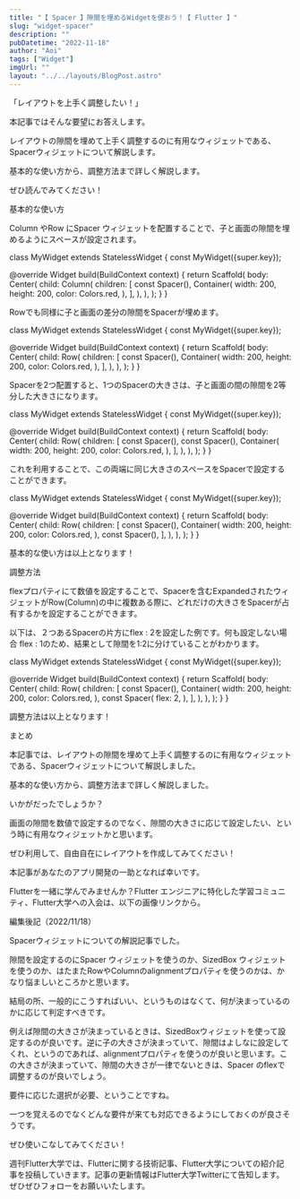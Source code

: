```yaml
---
title: "【 Spacer 】隙間を埋めるWidgetを使おう！【 Flutter 】"
slug: "widget-spacer"
description: ""
pubDatetime: "2022-11-18"
author: "Aoi"
tags: ["Widget"]
imgUrl: ""
layout: "../../layouts/BlogPost.astro"
---
```



「レイアウトを上手く調整したい！」



本記事ではそんな要望にお答えします。



レイアウトの隙間を埋めて上手く調整するのに有用なウィジェットである、Spacerウィジェットについて解説します。



基本的な使い方から、調整方法まで詳しく解説します。



ぜひ読んでみてください！



基本的な使い方



Column やRow にSpacer ウィジェットを配置することで、子と画面の隙間を埋めるようにスペースが設定されます。







class MyWidget extends StatelessWidget {
  const MyWidget({super.key});

  @override
  Widget build(BuildContext context) {
    return Scaffold(
      body: Center(
        child: Column(
          children: [
            const Spacer(),
            Container(
              width: 200,
              height: 200,
              color: Colors.red,
            ),
          ],
        ),
      ),
    );
  }
}



Rowでも同様に子と画面の差分の隙間をSpacerが埋めます。







class MyWidget extends StatelessWidget {
  const MyWidget({super.key});

  @override
  Widget build(BuildContext context) {
    return Scaffold(
      body: Center(
        child: Row(
          children: [
            const Spacer(),
            Container(
              width: 200,
              height: 200,
              color: Colors.red,
            ),
          ],
        ),
      ),
    );
  }
}



Spacerを2つ配置すると、1つのSpacerの大きさは、子と画面の間の隙間を2等分した大きさになります。







class MyWidget extends StatelessWidget {
  const MyWidget({super.key});

  @override
  Widget build(BuildContext context) {
    return Scaffold(
      body: Center(
        child: Row(
          children: [
            const Spacer(),
            const Spacer(),
            Container(
              width: 200,
              height: 200,
              color: Colors.red,
            ),
          ],
        ),
      ),
    );
  }
}



これを利用することで、この両端に同じ大きさのスペースをSpacerで設定することができます。







class MyWidget extends StatelessWidget {
  const MyWidget({super.key});

  @override
  Widget build(BuildContext context) {
    return Scaffold(
      body: Center(
        child: Row(
          children: [
            const Spacer(),
            Container(
              width: 200,
              height: 200,
              color: Colors.red,
            ),
            const Spacer(),
          ],
        ),
      ),
    );
  }
}



基本的な使い方は以上となります！



調整方法



flexプロパティにて数値を設定することで、Spacerを含むExpandedされたウィジェットがRow(Column)の中に複数ある際に、どれだけの大きさをSpacerが占有するかを設定することができます。



以下は、２つあるSpacerの片方にflex : 2を設定した例です。何も設定しない場合 flex : 1のため、結果として隙間を1:2に分けていることがわかります。







class MyWidget extends StatelessWidget {
  const MyWidget({super.key});

  @override
  Widget build(BuildContext context) {
    return Scaffold(
      body: Center(
        child: Row(
          children: [
            const Spacer(),
            Container(
              width: 200,
              height: 200,
              color: Colors.red,
            ),
            const Spacer(
              flex: 2,
            ),
          ],
        ),
      ),
    );
  }
}




調整方法は以上となります！



まとめ



本記事では、レイアウトの隙間を埋めて上手く調整するのに有用なウィジェットである、Spacerウィジェットについて解説しました。



基本的な使い方から、調整方法まで詳しく解説しました。



いかがだったでしょうか？



画面の隙間を数値で設定するのでなく、隙間の大きさに応じて設定したい、という時に有用なウィジェットかと思います。



ぜひ利用して、自由自在にレイアウトを作成してみてください！



本記事があなたのアプリ開発の一助となれば幸いです。




Flutterを一緒に学んでみませんか？Flutter エンジニアに特化した学習コミュニティ、Flutter大学への入会は、以下の画像リンクから。










編集後記（2022/11/18）




Spacerウィジェットについての解説記事でした。



隙間を設定するのにSpacer ウィジェットを使うのか、SizedBox ウィジェットを使うのか、はたまたRowやColumnのalignmentプロパティを使うのかは、かなり悩ましいところかと思います。



結局の所、一般的にこうすればいい、というものはなくて、何が決まっているのかに応じて判定すべきです。



例えば隙間の大きさが決まっているときは、SizedBoxウィジェットを使って設定するのが良いです。逆に子の大きさが決まっていて、隙間はよしなに設定してくれ、というのであれば、alignmentプロパティを使うのが良いと思います。この大きさが決まっていて、隙間の大きさが一律でないときは、Spacer のflexで調整するのが良いでしょう。



要件に応じた選択が必要、ということですね。



一つを覚えるのでなくどんな要件が来ても対応できるようにしておくのが良さそうです。



ぜひ使いこなしてみてください！





週刊Flutter大学では、Flutterに関する技術記事、Flutter大学についての紹介記事を投稿していきます。記事の更新情報はFlutter大学Twitterにて告知します。ぜひぜひフォローをお願いいたします。

